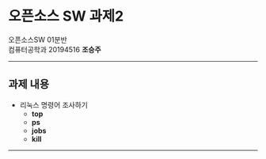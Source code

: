 # 오픈소스 SW 과제2

오픈소스SW 01분반   
컴퓨터공학과 20194516 **조승주**

---                    

## 과제 내용

- 리눅스 명령어 조사하기
  - **top**
  - **ps**
  - **jobs**
  - **kill**

---

